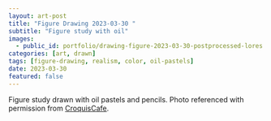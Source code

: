 ```yaml
---
layout: art-post
title: "Figure Drawing 2023-03-30 "
subtitle: "Figure study with oil"
images:
  - public_id: portfolio/drawing-figure-2023-03-30-postprocessed-lores
categories: [art, drawn]
tags: [figure-drawing, realism, color, oil-pastels]
date: 2023-03-30
featured: false
---
```

Figure study drawn with oil pastels and pencils. Photo referenced with permission from [CroquisCafe](https://www.croquiscafe.com).